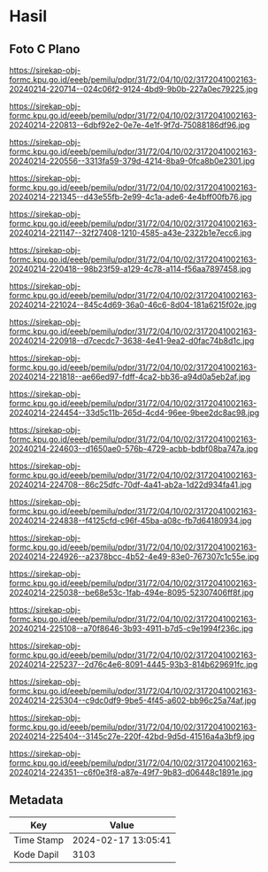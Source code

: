 # Hasil

## Foto C Plano

https://sirekap-obj-formc.kpu.go.id/eeeb/pemilu/pdpr/31/72/04/10/02/3172041002163-20240214-220714--024c06f2-9124-4bd9-9b0b-227a0ec79225.jpg

https://sirekap-obj-formc.kpu.go.id/eeeb/pemilu/pdpr/31/72/04/10/02/3172041002163-20240214-220813--6dbf92e2-0e7e-4e1f-9f7d-75088186df96.jpg

https://sirekap-obj-formc.kpu.go.id/eeeb/pemilu/pdpr/31/72/04/10/02/3172041002163-20240214-220556--3313fa59-379d-4214-8ba9-0fca8b0e2301.jpg

https://sirekap-obj-formc.kpu.go.id/eeeb/pemilu/pdpr/31/72/04/10/02/3172041002163-20240214-221345--d43e55fb-2e99-4c1a-ade6-4e4bff00fb76.jpg

https://sirekap-obj-formc.kpu.go.id/eeeb/pemilu/pdpr/31/72/04/10/02/3172041002163-20240214-221147--32f27408-1210-4585-a43e-2322b1e7ecc6.jpg

https://sirekap-obj-formc.kpu.go.id/eeeb/pemilu/pdpr/31/72/04/10/02/3172041002163-20240214-220418--98b23f59-a129-4c78-a114-f56aa7897458.jpg

https://sirekap-obj-formc.kpu.go.id/eeeb/pemilu/pdpr/31/72/04/10/02/3172041002163-20240214-221024--845c4d69-36a0-46c6-8d04-181a6215f02e.jpg

https://sirekap-obj-formc.kpu.go.id/eeeb/pemilu/pdpr/31/72/04/10/02/3172041002163-20240214-220918--d7cecdc7-3638-4e41-9ea2-d0fac74b8d1c.jpg

https://sirekap-obj-formc.kpu.go.id/eeeb/pemilu/pdpr/31/72/04/10/02/3172041002163-20240214-221818--ae66ed97-fdff-4ca2-bb36-a94d0a5eb2af.jpg

https://sirekap-obj-formc.kpu.go.id/eeeb/pemilu/pdpr/31/72/04/10/02/3172041002163-20240214-224454--33d5c11b-265d-4cd4-96ee-9bee2dc8ac98.jpg

https://sirekap-obj-formc.kpu.go.id/eeeb/pemilu/pdpr/31/72/04/10/02/3172041002163-20240214-224603--d1650ae0-576b-4729-acbb-bdbf08ba747a.jpg

https://sirekap-obj-formc.kpu.go.id/eeeb/pemilu/pdpr/31/72/04/10/02/3172041002163-20240214-224708--86c25dfc-70df-4a41-ab2a-1d22d934fa41.jpg

https://sirekap-obj-formc.kpu.go.id/eeeb/pemilu/pdpr/31/72/04/10/02/3172041002163-20240214-224838--f4125cfd-c96f-45ba-a08c-fb7d64180934.jpg

https://sirekap-obj-formc.kpu.go.id/eeeb/pemilu/pdpr/31/72/04/10/02/3172041002163-20240214-224926--a2378bcc-4b52-4e49-83e0-767307c1c55e.jpg

https://sirekap-obj-formc.kpu.go.id/eeeb/pemilu/pdpr/31/72/04/10/02/3172041002163-20240214-225038--be68e53c-1fab-494e-8095-52307406ff8f.jpg

https://sirekap-obj-formc.kpu.go.id/eeeb/pemilu/pdpr/31/72/04/10/02/3172041002163-20240214-225108--a70f8646-3b93-4911-b7d5-c9e1994f236c.jpg

https://sirekap-obj-formc.kpu.go.id/eeeb/pemilu/pdpr/31/72/04/10/02/3172041002163-20240214-225237--2d76c4e6-8091-4445-93b3-814b629691fc.jpg

https://sirekap-obj-formc.kpu.go.id/eeeb/pemilu/pdpr/31/72/04/10/02/3172041002163-20240214-225304--c9dc0df9-9be5-4f45-a602-bb96c25a74af.jpg

https://sirekap-obj-formc.kpu.go.id/eeeb/pemilu/pdpr/31/72/04/10/02/3172041002163-20240214-225404--3145c27e-220f-42bd-9d5d-41516a4a3bf9.jpg

https://sirekap-obj-formc.kpu.go.id/eeeb/pemilu/pdpr/31/72/04/10/02/3172041002163-20240214-224351--c6f0e3f8-a87e-49f7-9b83-d06448c1891e.jpg


## Metadata

| Key        | Value               |
| ---------- | ------------------- |
| Time Stamp | 2024-02-17 13:05:41 |
| Kode Dapil | 3103                |



